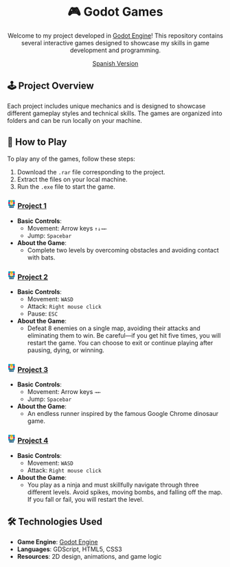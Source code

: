 <div align="center">

# 🎮 Godot Games

Welcome to my project developed in [Godot Engine](https://godotengine.org/)! This repository contains several interactive games designed to showcase my skills in game development and programming.

[Spanish Version](/README.md)

</div>


## 🕹️ Project Overview

Each project includes unique mechanics and is designed to showcase different gameplay styles and technical skills. The games are organized into folders and can be run locally on your machine.


## 🚀 How to Play

To play any of the games, follow these steps:
1. Download the `.rar` file corresponding to the project.
2. Extract the files on your local machine.
3. Run the `.exe` file to start the game.


### <img src="/images/rar.png" alt="RAR" width="20"/> [Project 1](Proyecto1/Clase2_Entregable.rar)
- **Basic Controls**:
    - Movement: Arrow keys `↑↓→←`
    - Jump: `Spacebar`
- **About the Game**:
    - Complete two levels by overcoming obstacles and avoiding contact with bats.


### <img src="/images/rar.png" alt="RAR" width="20"/> [Project 2](Proyecto2/RPG_Juan_Manuel_Morales_Garcia.rar)
- **Basic Controls**:
    - Movement: `WASD`
    - Attack: `Right mouse click`
    - Pause: `ESC`
- **About the Game**:
    - Defeat 8 enemies on a single map, avoiding their attacks and eliminating them to win. Be careful—if you get hit five times, you will restart the game. You can choose to exit or continue playing after pausing, dying, or winning.


### <img src="/images/rar.png" alt="RAR" width="20"/> [Project 3](Proyecto3/Runner_Infinito_Juan_Manuel_Morales_Garcia.rar)
- **Basic Controls**:
    - Movement: Arrow keys `→←`
    - Jump: `Spacebar`
- **About the Game**:
    - An endless runner inspired by the famous Google Chrome dinosaur game.


### <img src="/images/rar.png" alt="RAR" width="20"/> [Project 4](Proyecto4/Entregable_Tarea1.rar)
- **Basic Controls**:
    - Movement: `WASD`
    - Attack: `Right mouse click`
- **About the Game**:
    - You play as a ninja and must skillfully navigate through three different levels. Avoid spikes, moving bombs, and falling off the map. If you fall or fail, you will restart the level.


## 🛠️ Technologies Used

- **Game Engine**: [Godot Engine](https://godotengine.org/)
- **Languages**: GDScript, HTML5, CSS3
- **Resources**: 2D design, animations, and game logic
